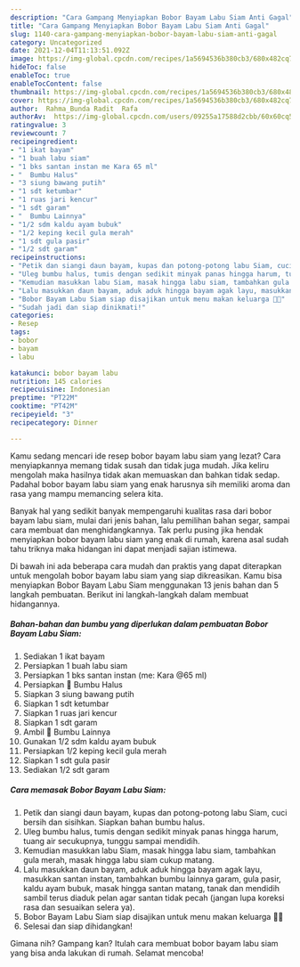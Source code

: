 ```yaml
---
description: "Cara Gampang Menyiapkan Bobor Bayam Labu Siam Anti Gagal"
title: "Cara Gampang Menyiapkan Bobor Bayam Labu Siam Anti Gagal"
slug: 1140-cara-gampang-menyiapkan-bobor-bayam-labu-siam-anti-gagal
category: Uncategorized
date: 2021-12-04T11:13:51.092Z
image: https://img-global.cpcdn.com/recipes/1a5694536b380cb3/680x482cq70/bobor-bayam-labu-siam-foto-resep-utama.jpg
hideToc: false
enableToc: true
enableTocContent: false
thumbnail: https://img-global.cpcdn.com/recipes/1a5694536b380cb3/680x482cq70/bobor-bayam-labu-siam-foto-resep-utama.jpg
cover: https://img-global.cpcdn.com/recipes/1a5694536b380cb3/680x482cq70/bobor-bayam-labu-siam-foto-resep-utama.jpg
author:  Rahma_Bunda Radit  Rafa
authorAv:  https://img-global.cpcdn.com/users/09255a17588d2cbb/60x60cq50/avatar.jpg
ratingvalue: 3
reviewcount: 7
recipeingredient:
- "1 ikat bayam"
- "1 buah labu siam"
- "1 bks santan instan me Kara 65 ml"
- "  Bumbu Halus"
- "3 siung bawang putih"
- "1 sdt ketumbar"
- "1 ruas jari kencur"
- "1 sdt garam"
- "  Bumbu Lainnya"
- "1/2 sdm kaldu ayam bubuk"
- "1/2 keping kecil gula merah"
- "1 sdt gula pasir"
- "1/2 sdt garam"
recipeinstructions:
- "Petik dan siangi daun bayam, kupas dan potong-potong labu Siam, cuci bersih dan sisihkan. Siapkan bahan bumbu halus."
- "Uleg bumbu halus, tumis dengan sedikit minyak panas hingga harum, tuang air secukupnya, tunggu sampai mendidih."
- "Kemudian masukkan labu Siam, masak hingga labu siam, tambahkan gula merah, masak hingga labu siam cukup matang."
- "Lalu masukkan daun bayam, aduk aduk hingga bayam agak layu, masukkan santan instan, tambahkan bumbu lainnya garam, gula pasir, kaldu ayam bubuk, masak hingga santan matang, tanak dan mendidih sambil terus diaduk pelan agar santan tidak pecah (jangan lupa koreksi rasa dan sesuaikan selera ya)."
- "Bobor Bayam Labu Siam siap disajikan untuk menu makan keluarga 🤗🥰"
- "Sudah jadi dan siap dinikmati!"
categories:
- Resep
tags:
- bobor
- bayam
- labu

katakunci: bobor bayam labu 
nutrition: 145 calories
recipecuisine: Indonesian
preptime: "PT22M"
cooktime: "PT42M"
recipeyield: "3"
recipecategory: Dinner

---
```



Kamu sedang mencari ide resep bobor bayam labu siam yang lezat? Cara menyiapkannya memang tidak susah dan tidak juga mudah. Jika keliru mengolah maka hasilnya tidak akan memuaskan dan bahkan tidak sedap. Padahal bobor bayam labu siam yang enak harusnya sih memiliki aroma dan rasa yang mampu memancing selera kita.


Banyak hal yang sedikit banyak mempengaruhi kualitas rasa dari bobor bayam labu siam, mulai dari jenis bahan, lalu pemilihan bahan segar, sampai cara membuat dan menghidangkannya. Tak perlu pusing jika hendak menyiapkan bobor bayam labu siam yang enak di rumah, karena asal sudah tahu triknya maka hidangan ini dapat menjadi sajian istimewa.




Di bawah ini ada beberapa cara mudah dan praktis yang dapat diterapkan untuk mengolah bobor bayam labu siam yang siap dikreasikan. Kamu bisa menyiapkan Bobor Bayam Labu Siam menggunakan 13 jenis bahan dan 5 langkah pembuatan. Berikut ini langkah-langkah dalam membuat hidangannya.

<!--inarticleads1-->

##### Bahan-bahan dan bumbu yang diperlukan dalam pembuatan Bobor Bayam Labu Siam:

1. Sediakan 1 ikat bayam
1. Persiapkan 1 buah labu siam
1. Persiapkan 1 bks santan instan (me: Kara @65 ml)
1. Persiapkan  🍄 Bumbu Halus
1. Siapkan 3 siung bawang putih
1. Siapkan 1 sdt ketumbar
1. Siapkan 1 ruas jari kencur
1. Siapkan 1 sdt garam
1. Ambil  🍄 Bumbu Lainnya
1. Gunakan 1/2 sdm kaldu ayam bubuk
1. Persiapkan 1/2 keping kecil gula merah
1. Siapkan 1 sdt gula pasir
1. Sediakan 1/2 sdt garam




<!--inarticleads2-->

##### Cara memasak Bobor Bayam Labu Siam:

1. Petik dan siangi daun bayam, kupas dan potong-potong labu Siam, cuci bersih dan sisihkan. Siapkan bahan bumbu halus.
1. Uleg bumbu halus, tumis dengan sedikit minyak panas hingga harum, tuang air secukupnya, tunggu sampai mendidih.
1. Kemudian masukkan labu Siam, masak hingga labu siam, tambahkan gula merah, masak hingga labu siam cukup matang.
1. Lalu masukkan daun bayam, aduk aduk hingga bayam agak layu, masukkan santan instan, tambahkan bumbu lainnya garam, gula pasir, kaldu ayam bubuk, masak hingga santan matang, tanak dan mendidih sambil terus diaduk pelan agar santan tidak pecah (jangan lupa koreksi rasa dan sesuaikan selera ya).
1. Bobor Bayam Labu Siam siap disajikan untuk menu makan keluarga 🤗🥰
1. Selesai dan siap dihidangkan!



Gimana nih? Gampang kan? Itulah cara membuat bobor bayam labu siam yang bisa anda lakukan di rumah. Selamat mencoba!
